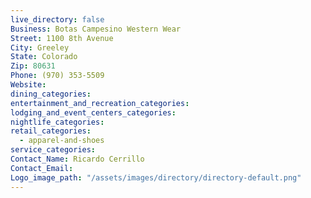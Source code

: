 ```yaml
---
live_directory: false
Business: Botas Campesino Western Wear
Street: 1100 8th Avenue
City: Greeley
State: Colorado
Zip: 80631
Phone: (970) 353-5509
Website:
dining_categories:
entertainment_and_recreation_categories:
lodging_and_event_centers_categories:
nightlife_categories:
retail_categories:
  - apparel-and-shoes
service_categories:
Contact_Name: Ricardo Cerrillo
Contact_Email:
Logo_image_path: "/assets/images/directory/directory-default.png"
---
```



